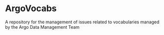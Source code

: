 # ArgoVocabs
A repository for the management of issues related to vocabularies managed by the Argo Data Management Team
